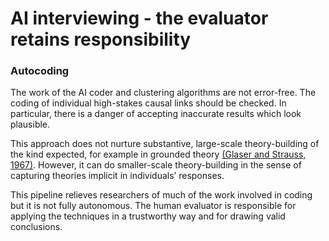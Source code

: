 # AI interviewing - the evaluator retains responsibility

### Autocoding

The work of the AI coder and clustering algorithms are not error-free. The coding of individual high-stakes causal links should be checked. In particular, there is a danger of accepting inaccurate results which look plausible.

This approach does not nurture substantive, large-scale theory-building of the kind expected, for example in grounded theory [(Glaser and Strauss, 1967)](https://www.zotero.org/google-docs/?FwD94y). However, it can do smaller-scale theory-building in the sense of capturing theories implicit in individuals’ responses. 

This pipeline relieves researchers of much of the work involved in coding but it is not fully autonomous. The human evaluator is responsible for applying the techniques in a trustworthy way and for drawing valid conclusions.